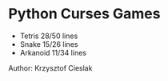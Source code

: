 # Python Curses Games

* Tetris 28/50 lines
* Snake 15/26 lines 
* Arkanoid 11/34 lines

Author: Krzysztof Cieslak